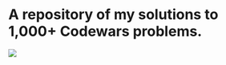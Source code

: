 <h1>A repository of my solutions to 1,000+ Codewars problems.</h1>
<a href="https://www.codewars.com/users/febinbellamy"><img src="https://github.com/user-attachments/assets/38f3984d-2fe1-4eab-86b4-c3f19299bf9d"/></a>
